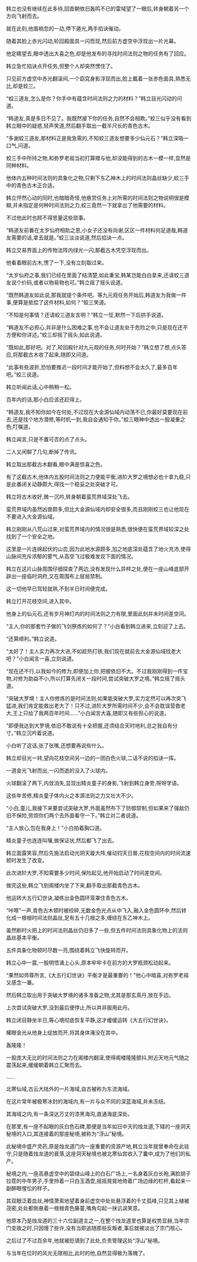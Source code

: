 
韩立也没有继续在此多待,回首朝依旧轰鸣不已的雷域望了一眼后,转身朝着另一个方向飞射而去。

就在此刻,他眉梢忽的一动,停下遁光,两手掐诀催动。

随着其脸上赤光闪动,轮回殿面具一闪而现,然后前方虚空中浮现出一片光幕。

他定睛望去,眼中透出大喜之色,却是他发布的寻找时间法则之物的任务有了回应。

韩立急忙掐诀点开任务,但整个人却突然愣住了。

只见前方虚空中赤光翻滚间,一个窈窕身影浮现而出,脸上戴着一张赤色面具,熟悉无比,却是蛟三。

“蛟三道友,怎么是你？你手中有蕴含时间法则之力的材料？”韩立目光闪动的问道。

“韩道友,真是多日不见了。我既然接下你的任务,自然不会相欺。”蛟三似乎没有看到韩立眼中的疑惑,轻声笑道,然后翻手取出一截半尺长的青色古木。

“多谢蛟三道友,那材料正是我急需的,不知蛟三道友想要多少仙元石？”韩立深吸一口气,问道。

蛟三手中所持之物,和弥罗老祖当初打算赠与他,却没能得到的古木一模一样,显然是同种材料。

他体内五种时间法则的具象化之物,只剩下东乙神木上的时间法则晶丝缺少,蛟三手中的青色古木正合适。

韩立怦然心动的同时,也暗暗奇怪,他悬赏任务上对所需的时间法则之物说明很是模糊,并未指定是何种时间法则之力,蛟三竟然一下就拿出了他需要的材料。

不过他此时也顾不得思量这些琐事。

“韩道友前番在太岁仙府相助之恩,小女子还没有向谢,区区一件材料何足道哉,韩道友需要的话,拿去就是。”蛟三淡淡说道,然后掐诀一点。

韩立交易界面上的传物法阵内绿光一闪,那截古木凭空浮现而出。

他看着眼前古木,愣了一下,没有立刻取过来。

“太岁仙府之事,我们已经在里面了结清楚,如此重宝,韩某岂能白白拿来,还请蛟三道友说个价码,或者以物易物也可。”韩立摇了摇头说道。

“既然韩道友如此说,那我就提个条件吧。等九元观任务开始后,韩道友为我做一件事,便算是抵偿了这件材料,如何？”蛟三笑道。

“不知是何事情？还请蛟三道友言明？”韩立一怔,默然一下后拱手说道。

“韩道友不必担心,并非是什么困难之事,也不会让道友处于危险之中,只是现在还不方便和你详述。”蛟三却摇了摇头,如此说道。

“既如此,那好吧。对了,轮回殿针对九元观的任务,何时开始？”韩立想了想,点头答应,将那截古木收了起来,随即又问道。

“此事有些波折,恐怕要推迟一段时间才能开始了,但料想不会太久了,最多百年吧。”蛟三说道。

韩立听闻此话,心中稍稍一松。

百年内的话,那小白应该还赶得上。

“韩道友,我不知你如今在何处,不过现在大金源仙域内动荡不已,你最好莫要现在前去,还是找个地方潜修,等时机一到,我自会通知于你。”蛟三眼神中透出一股凝重之色,叮嘱道。

韩立闻言,只是不置可否的点了点头。

二人又闲聊了几句,断掉了传讯。

韩立取出那截古木翻看,眼中满是惊喜之色。

有了这截古木,他体内五股时间法则之力便能平衡,进阶大罗之境想必也十拿九稳,只是此番闭关动静颇大,得找一个稳妥之处突破才可。

韩立将古木收好,微一沉吟,转身朝着蛮荒界域深处飞去。

蛮荒界域内虽然凶兽颇多,但比大金源仙域内却安全很多,而且刚刚蛟三也让他现在不要进入大金源仙域。

韩立刚刚从八荒山过来,对蛮荒界域内的情况很是熟悉,很快便在蛮荒界域较深之处找到了一个安全之地。

这里是一片连绵起伏的山峦,因为此地水源颇多,加之地底深处蕴含了地火充沛,使得山脉间充斥浓郁的雾气,从高空飞过极难发现下面的情况。

韩立在这片山脉周围仔细探查了两边,没有发现什么异样之处,便在一座山峰底部开辟出一座临时洞府,又在周围布上层层禁制。

这一切他早已驾轻就熟,不到半日时间便完成。

韩立打开花枝空间,进入其中。

他身上的仙元石,还有岁月神灯内的时间法则之力有限,里面此刻并未时间差空间。

“主人,你的那套竹子做的飞剑祭炼的如何了？”小白看到韩立进来,立刻迎了上去。

“还算顺利。”韩立说道。

“太好了！主人实力再次大进,不如趁热打铁,我们现在就前去大金源仙域找老大吧？”小白闻言一喜,立刻说道。

“现在还不行,以我如今的修为,即便加上你,把握依旧不大。不过我刚刚得到一件宝物,对修为助益不小,所以打算先闭关一段时间,尝试突破大罗之境。”韩立摇了摇头道。

“突破大罗境！主人你修炼的是时间法则,如果能突破大罗,实力定然可以再次突飞猛进,我们肯定能救出老大了！只不过,进阶大罗所需时间不少,会不会耽误营救老大,王上只给了我两百年时间……”小白闻言大喜,随即又有些担心的说道。

“即便我达到大罗境,依旧不敢说有十全把握,还须结合天时地利,总之我自有分寸。”韩立沉吟着说道。

小白听了这话,张了张嘴,还想要再说些什么。

韩立却目光一转,望向花枝空间另一边的一团白色火球,二话不说的掐诀一挥。

一道金光飞射而出,一闪而逝的没入了火球内。

火球翻滚了两下,内敛消失,显现出精炎童子的身影,飞射到韩立身旁,呀呀学语。

这些年苦修,精炎童子体内火之本源法则之力又壮大不少。

“小白,童儿,我接下来要尝试突破大罗,外面虽然布下了防御禁制,但如果来了强敌仍旧不保险,劳烦你们两个去外面看守一下。”韩立对二者说道。

“主人放心,包在我身上！”小白拍着胸口道。

精炎童子也连连叫嚷,做保证状,然后都飞了出去。

韩立面露笑容,然后先施法启动光阴天璇大阵,催动钧天日晷,花枝空间内的时间流速顿时发生了改变。

此次进阶大罗,不知需要多少时间,保险起见,他开始启动了时间差空间。

做完这些,韩立飞到阁楼内坐了下来,翻手取出那截青色古木。

他运转大五行幻世诀,凝练出金色圆环笼罩住青色古木。

“咔嚓”一声,青色古木顿时被绞碎,无数金色光点从中飞入,融入金色圆环中,然后转化成一根根时间法则晶丝,足有五十几根之多,缠绕在东乙神木上。

虽然断时火把上的时间法则晶丝仍旧多了一些,但五件时间法则具象化物上的法则晶丝基本平衡。

五件具象化物顿时尽数一亮,围绕着韩立飞快旋转而开。

韩立心中一震,一股明悟涌上心头,原本牢牢卡在前方的大罗瓶颈松动起来。

“果然如师尊所言,《大五行幻世诀》平衡才是最重要的！”他心中暗喜,对弥罗老祖又感念一番。

然后韩立取出用于突破大罗境的诸多准备之物,尤其是那玄真丹,放在手边。

上次尝试突破大罗,没到最后便停止,所以并非服用此丹。

韩立闭目静坐半日,等心境彻底恢复平静,这才缓缓运转《大五行幻世诀》。

耀眼金光从他身上绽放而开,将其身体淹没在其中。

轰隆隆！

一股庞大无比的时间法则之力在阁楼内翻滚,使得阁楼隆隆颤抖,附近天地元气随之震荡起来,缓缓朝着韩立汇聚而去。

……

北寒仙域,古云大陆外的一片海域,自古被称为东流海域。

在这片常年被极寒冰封的海域内,有一片与众不同的深蓝海域,并未冻结。

其海域之内,有一条深达万丈的漆黑海沟,直通海底深处。

在那里,有一座不起眼的灰白色石碑,那便是当年如日中天的烛龙道,下辖的一座洞天秘境的入口,其连接着的那座秘境,被称为“浮山”秘境。

此秘境中盛产灵药,原是烛龙道门内一座重要的资源产地,韩立当年就曾奉命在此驻守,只是随着烛龙道的衰落,这座洞天秘境也被北寒仙宫收入了囊中,成为了他们的私产。

秘境之内,一座高悬虚空中的碧绿山峰上的白石广场上,一名身着灰白长袍,满脸胡子拉茬的中年男子,手里拎着一只白玉酒壶,摇摇晃晃地倚着广场边缘的栏杆,看起来一副醉眼惺忪的样子。

其双眼泛着血丝,神情萧索地望着身前虚空中处处悬浮着的千丈孤峰,只见其上植被茂密,处处都倒悬着一根根青色藤蔓,嘴角勾起一抹讥讽笑意。

他原本乃是烛龙道的三十六位副道主之一,在整个烛龙道里也算是权势显赫,当年宗门变故之时,只因慢了些许,没有当即追随那些反叛者,事后就被淡出了宗门核心。

之后过了不过百余年,他就被贬谪到了此处,负责管理这处“浮山”秘境。

与当年在位时的风光无限相比,此时的他,自然显得极为落魄了。